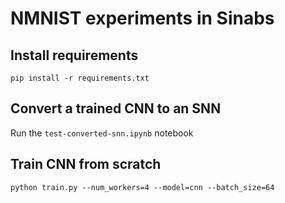 # NMNIST experiments in Sinabs

## Install requirements
```
pip install -r requirements.txt
```

## Convert a trained CNN to an SNN
Run the `test-converted-snn.ipynb` notebook

## Train CNN from scratch
```
python train.py --num_workers=4 --model=cnn --batch_size=64
```